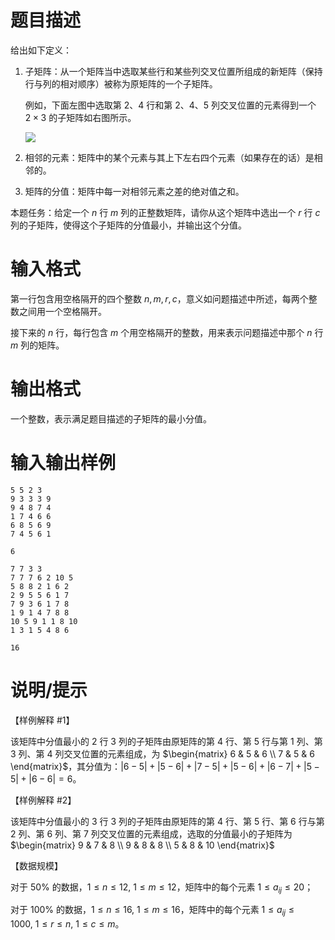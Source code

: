 # 题目描述

给出如下定义：

1. 子矩阵：从一个矩阵当中选取某些行和某些列交叉位置所组成的新矩阵（保持行与列的相对顺序）被称为原矩阵的一个子矩阵。

    例如，下面左图中选取第 $2$、$4$ 行和第 $2$、$4$、$5$ 列交叉位置的元素得到一个 $2 \times 3$ 的子矩阵如右图所示。

    ![](file://submatrix.png)

2. 相邻的元素：矩阵中的某个元素与其上下左右四个元素（如果存在的话）是相邻的。

3. 矩阵的分值：矩阵中每一对相邻元素之差的绝对值之和。

本题任务：给定一个 $n$ 行 $m$ 列的正整数矩阵，请你从这个矩阵中选出一个 $r$ 行 $c$ 列的子矩阵，使得这个子矩阵的分值最小，并输出这个分值。

# 输入格式

第一行包含用空格隔开的四个整数 $n,m,r,c$，意义如问题描述中所述，每两个整数之间用一个空格隔开。

接下来的 $n$ 行，每行包含 $m$ 个用空格隔开的整数，用来表示问题描述中那个 $n$ 行 $m$ 列的矩阵。

# 输出格式

一个整数，表示满足题目描述的子矩阵的最小分值。

# 输入输出样例

```input1
5 5 2 3
9 3 3 3 9
9 4 8 7 4
1 7 4 6 6
6 8 5 6 9
7 4 5 6 1
```

```output1
6
```

```input2
7 7 3 3
7 7 7 6 2 10 5
5 8 8 2 1 6 2
2 9 5 5 6 1 7
7 9 3 6 1 7 8
1 9 1 4 7 8 8
10 5 9 1 1 8 10
1 3 1 5 4 8 6
```

```output2
16
```

# 说明/提示

【样例解释 #1】

该矩阵中分值最小的 $2$ 行 $3$ 列的子矩阵由原矩阵的第 $4$ 行、第 $5$ 行与第 $1$ 列、第 $3$ 列、第 $4$ 列交叉位置的元素组成，为 $\begin{matrix}
    6 & 5 & 6 \\
    7 & 5 & 6
\end{matrix}$，其分值为：$|6−5|+|5−6|+|7−5|+|5−6|+|6−7|+|5−5|+|6−6|=6$。

【样例解释 #2】

该矩阵中分值最小的 $3$ 行 $3$ 列的子矩阵由原矩阵的第 $4$ 行、第 $5$ 行、第 $6$ 行与第 $2$ 列、第 $6$ 列、第 $7$ 列交叉位置的元素组成，选取的分值最小的子矩阵为 $\begin{matrix}
    9 & 7 & 8 \\
    9 & 8 & 8 \\
    5 & 8 & 10
\end{matrix}$

【数据规模】

对于 $50 \%$ 的数据，$1 \leq n \leq 12,~1 \leq m \leq 12$，矩阵中的每个元素 $1 \leq a_{ij} \leq 20$；

对于 $100 \%$ 的数据，$1 \leq n \leq 16,~1 \leq m \leq 16$，矩阵中的每个元素 $1 \leq a_{ij} \leq 1000,~1 \leq r \leq n,~1 \leq c \leq m$。

